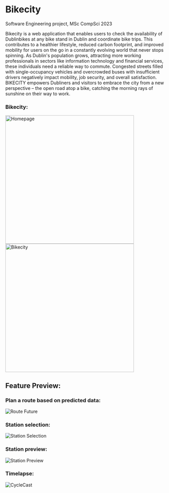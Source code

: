 # Bikecity
Software Engineering project, MSc CompSci 2023

Bikecity is a web application that enables users to check the availability of Dublinbikes at any bike stand in Dublin and coordinate bike trips. This contributes to a healthier lifestyle, reduced carbon footprint, and improved mobility for users on the go in a constantly evolving world that never stops spinning. As Dublin's population grows, attracting more working professionals in sectors like information technology and financial services, these individuals need a reliable way to commute. Congested streets filled with single-occupancy vehicles and overcrowded buses with insufficient drivers negatively impact mobility, job security, and overall satisfaction. BIKECITY empowers Dubliners and visitors to embrace the city from a new perspective – the open road atop a bike, catching the morning rays of sunshine on their way to work.

### Bikecity:
<img width="400" alt="Homepage" src="https://github.com/ring-ring-bike/ring-ring-bike/assets/38959593/2dbb63bf-ed5c-46fc-bfbd-e7f9b9d5c7d8">
<img width="400" alt="Bikecity" src="https://github.com/ring-ring-bike/ring-ring-bike/assets/38959593/a33fe2c1-cd7c-4c90-aeb7-49c70b9dba42">

## Feature Preview:
### Plan a route based on predicted data:
![Route Future](https://github.com/ring-ring-bike/ring-ring-bike/assets/38959593/d2719035-4b33-4048-8d66-c6b9533d308f)

### Station selection:
![Station Selection](https://github.com/ring-ring-bike/ring-ring-bike/assets/38959593/a4428cf4-e3c2-415c-95c8-516c6fc7a225)

### Station preview:
![Station Preview](https://github.com/ring-ring-bike/ring-ring-bike/assets/38959593/978c38cc-a8b6-4cff-b005-611f4ed452c3)

### Timelapse:
![CycleCast](https://github.com/ring-ring-bike/ring-ring-bike/assets/38959593/be9f8a87-6562-4bb1-86a6-71ce8e9d1e7a)
